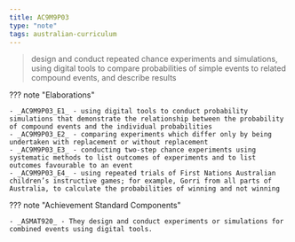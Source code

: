 ```yaml
---
title: AC9M9P03
type: "note"
tags: australian-curriculum
---
```




> design and conduct repeated chance experiments and simulations, using digital tools to compare probabilities of simple events to related compound events, and describe results

??? note "Elaborations"

	- _AC9M9P03_E1_ - using digital tools to conduct probability simulations that demonstrate the relationship between the probability of compound events and the individual probabilities
	- _AC9M9P03_E2_ - comparing experiments which differ only by being undertaken with replacement or without replacement
	- _AC9M9P03_E3_ - conducting two-step chance experiments using systematic methods to list outcomes of experiments and to list outcomes favourable to an event
	- _AC9M9P03_E4_ - using repeated trials of First Nations Australian children’s instructive games; for example, Gorri from all parts of Australia, to calculate the probabilities of winning and not winning
??? note "Achievement Standard Components"

	- _ASMAT920_ - They design and conduct experiments or simulations for combined events using digital tools.


